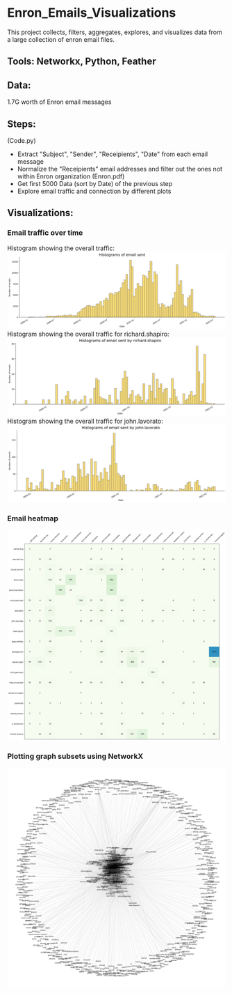 # Enron_Emails_Visualizations
This project collects, filters, aggregates, explores, and visualizes data from a large collection of enron email files.

## Tools: Networkx, Python, Feather

## Data: 
1.7G worth of Enron email messages 
## Steps:
(Code.py)
* Extract "Subject", "Sender", "Receipients", "Date" from each email message
* Normalize the "Receipients" email addresses and filter out the ones not within Enron organization
(Enron.pdf)
* Get first 5000 Data (sort by Date) of the previous step
* Explore email traffic and connection by different plots

## Visualizations:
### Email traffic over time
Histogram showing the overall traffic:
![Goal2](https://github.com/TinaLiu46/Enron-Visualization/blob/master/Images/distribution.png?raw=true "Title")
Histogram showing the overall traffic for richard.shapiro:
![Goal2](https://github.com/TinaLiu46/Enron-Visualization/blob/master/Images/richard_email.png?raw=true "Title")
Histogram showing the overall traffic for john.lavorato:
![Goal2](https://github.com/TinaLiu46/Enron-Visualization/blob/master/Images/john_email.png?raw=true "Title")

### Email heatmap
![Goal2](https://github.com/TinaLiu46/Enron-Visualization/blob/master/Images/heatmap.png?raw=true "Title")

### Plotting graph subsets using NetworkX
![Goal2](https://github.com/TinaLiu46/Enron-Visualization/blob/master/Images/graph.png?raw=true "Title")


